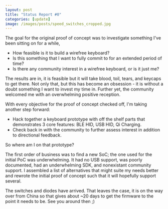 ```yaml
---
layout: post
title: "Status Report #0"
categories: [update]
image: /images/posts/speed_switches_cropped.jpg
---
```


The goal for the original proof of concept was to investigate something I've been sitting on for a while,

- How feasible is it to build a wirefree keyboard?
- Is this something that I want to fully commit to for an extended period of time?
- Is there any community interest in a wirefree keyboard, or is it just me?

The results are in, it is feasible but it will take blood, toil, tears, and keycaps to get there. Not only that, but this has become an obsession - it is without a doubt something I want to invest my time in. Further yet, the community welcomed me with an overwhelming positive reception.

With every objective for the proof of concept checked off, I'm taking another step forward:

- Hack together a keyboard prototype with off the shelf parts that demonstrates 3 core features: BLE HID, USB HID, Qi Charging.
- Check back in with the community to further assess interest in addition to directional feedback.

So where am I on that prototype?

The first order of business was to find a new SoC; the one used for the initial PoC was underwhelming. It had no USB support, was poorly documented, had an underwhelming SDK, and nonexistant community support. I assembled a list of alternatives that might suite my needs better and rewrote the initial proof of concept such that it will hopefully support several.

The switches and diodes have arrived. That leaves the case, it is on the way over from China so that gives about ~20 days to get the firmware to the point it needs to be. See you around then ;)

